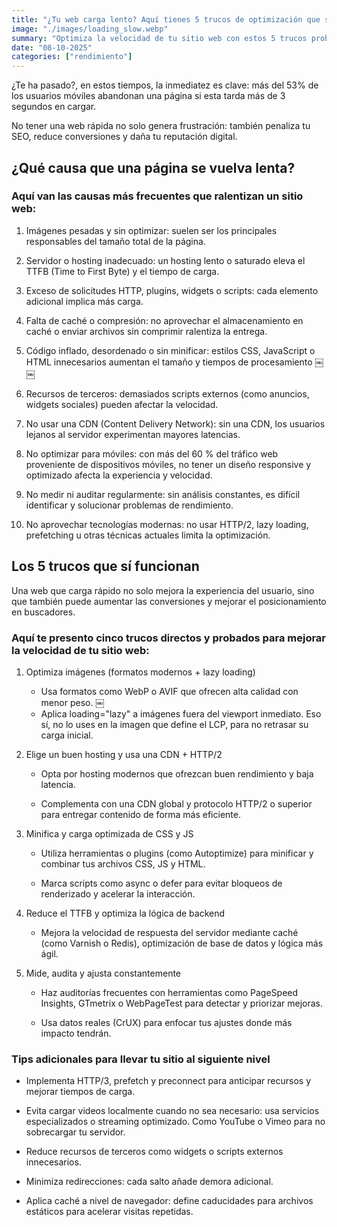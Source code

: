 ```yaml
---
title: "¿Tu web carga lento? Aquí tienes 5 trucos de optimización que sí funcionan"
image: "./images/loading_slow.webp"
summary: "Optimiza la velocidad de tu sitio web con estos 5 trucos probados y mejora tu SEO, conversiones y experiencia de usuario. Aprende cómo acelerar tu página y destacar en Google."
date: "08-10-2025"
categories: ["rendimiento"]
---
```


¿Te ha pasado?, en estos tiempos, la inmediatez es clave: más del 53% de los usuarios móviles abandonan una página si esta tarda más de 3 segundos en cargar.

No tener una web rápida no solo genera frustración: también penaliza tu SEO, reduce conversiones y daña tu reputación digital.

## ¿Qué causa que una página se vuelva lenta?

### Aquí van las causas más frecuentes que ralentizan un sitio web:

1. Imágenes pesadas y sin optimizar: suelen ser los principales responsables del tamaño total de la página.

2. Servidor o hosting inadecuado: un hosting lento o saturado eleva el TTFB (Time to First Byte) y el tiempo de carga.

3. Exceso de solicitudes HTTP, plugins, widgets o scripts: cada elemento adicional implica más carga.

4. Falta de caché o compresión: no aprovechar el almacenamiento en caché o enviar archivos sin comprimir ralentiza la entrega.

5. Código inflado, desordenado o sin minificar: estilos CSS, JavaScript o HTML innecesarios aumentan el tamaño y tiempos de procesamiento ￼
   ￼
6. Recursos de terceros: demasiados scripts externos (como anuncios, widgets sociales) pueden afectar la velocidad.

7. No usar una CDN (Content Delivery Network): sin una CDN, los usuarios lejanos al servidor experimentan mayores latencias.

8. No optimizar para móviles: con más del 60 % del tráfico web proveniente de dispositivos móviles, no tener un diseño responsive y optimizado afecta la experiencia y velocidad.

9. No medir ni auditar regularmente: sin análisis constantes, es difícil identificar y solucionar problemas de rendimiento.

10. No aprovechar tecnologías modernas: no usar HTTP/2, lazy loading, prefetching u otras técnicas actuales limita la optimización.

## Los 5 trucos que sí funcionan

Una web que carga rápido no solo mejora la experiencia del usuario, sino que también puede aumentar las conversiones y mejorar el posicionamiento en buscadores.

### Aquí te presento cinco trucos directos y probados para mejorar la velocidad de tu sitio web:

1. Optimiza imágenes (formatos modernos + lazy loading)
   - Usa formatos como WebP o AVIF que ofrecen alta calidad con menor peso.
     ￼
   - Aplica loading="lazy" a imágenes fuera del viewport inmediato. Eso sí, no lo uses en la imagen que define el LCP, para no retrasar su carga inicial.

2. Elige un buen hosting y usa una CDN + HTTP/2
   - Opta por hosting modernos que ofrezcan buen rendimiento y baja latencia.

   - Complementa con una CDN global y protocolo HTTP/2 o superior para entregar contenido de forma más eficiente.

3. Minifica y carga optimizada de CSS y JS
   - Utiliza herramientas o plugins (como Autoptimize) para minificar y combinar tus archivos CSS, JS y HTML.

   - Marca scripts como async o defer para evitar bloqueos de renderizado y acelerar la interacción.

4. Reduce el TTFB y optimiza la lógica de backend
   - Mejora la velocidad de respuesta del servidor mediante caché (como Varnish o Redis), optimización de base de datos y lógica más ágil.

5. Mide, audita y ajusta constantemente
   - Haz auditorías frecuentes con herramientas como PageSpeed Insights, GTmetrix o WebPageTest para detectar y priorizar mejoras.

   - Usa datos reales (CrUX) para enfocar tus ajustes donde más impacto tendrán.

### Tips adicionales para llevar tu sitio al siguiente nivel

- Implementa HTTP/3, prefetch y preconnect para anticipar recursos y mejorar tiempos de carga.

- Evita cargar videos localmente cuando no sea necesario: usa servicios especializados o streaming optimizado. Como YouTube o Vimeo para no sobrecargar tu servidor.

- Reduce recursos de terceros como widgets o scripts externos innecesarios.

- Minimiza redirecciones: cada salto añade demora adicional.

- Aplica caché a nivel de navegador: define caducidades para archivos estáticos para acelerar visitas repetidas.
